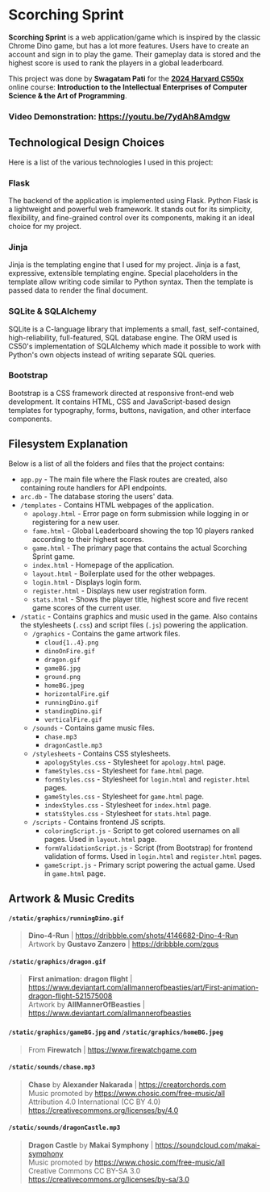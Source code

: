 # Scorching Sprint

**Scorching Sprint** is a web application/game which is inspired by the classic Chrome Dino game, but has a lot more features.
Users have to create an account and sign in to play the game. Their gameplay data is stored and the highest score is used to rank the players in a global leaderboard.

This project was done by **Swagatam Pati** for the **[2024 Harvard CS50x](https://cs50.harvard.edu/x/2024/)** online course: **Introduction to the Intellectual Enterprises of Computer Science & the Art of Programming**.

### Video Demonstration: https://youtu.be/7ydAh8Amdgw

## Technological Design Choices

Here is a list of the various technologies I used in this project:

### Flask
The backend of the application is implemented using Flask. Python Flask is a lightweight and powerful web framework. It stands out for its simplicity, flexibility, and fine-grained control over its components, making it an ideal choice for my project.

### Jinja
Jinja is the templating engine that I used for my project. Jinja is a fast, expressive, extensible templating engine. Special placeholders in the template allow writing code similar to Python syntax. Then the template is passed data to render the final document.

### SQLite & SQLAlchemy
SQLite is a C-language library that implements a small, fast, self-contained, high-reliability, full-featured, SQL database engine. The ORM used is CS50's implementation of SQLAlchemy which made it possible to work with Python's own objects instead of writing separate SQL queries.

### Bootstrap
Bootstrap is a CSS framework directed at responsive front-end web development. It contains HTML, CSS and JavaScript-based design templates for typography, forms, buttons, navigation, and other interface components.

## Filesystem Explanation

Below is a list of all the folders and files that the project contains:
- `app.py` - The main file where the Flask routes are created, also containing route handlers for API endpoints.
- `arc.db` - The database storing the users' data.
- `/templates` - Contains HTML webpages of the application.
  - `apology.html` - Error page on form submission while logging in or registering for a new user.
  - `fame.html` - Global Leaderboard showing the top 10 players ranked according to their highest scores.
  - `game.html` - The primary page that contains the actual Scorching Sprint game.
  - `index.html` - Homepage of the application.
  - `layout.html` - Boilerplate used for the other webpages.
  - `login.html` - Displays login form.
  - `register.html` - Displays new user registration form.
  - `stats.html` - Shows the player title, highest score and five recent game scores of the current user.
- `/static` - Contains graphics and music used in the game. Also contains the stylesheets (`.css`) and script files (`.js`) powering the application.
  - `/graphics` - Contains the game artwork files.
    - `cloud{1..4}.png`
    - `dinoOnFire.gif`
    - `dragon.gif`
    - `gameBG.jpg`
    - `ground.png`
    - `homeBG.jpeg`
    - `horizontalFire.gif`
    - `runningDino.gif`
    - `standingDino.gif`
    - `verticalFire.gif`
  - `/sounds` - Contains game music files.
    - `chase.mp3`
    - `dragonCastle.mp3`
  - `/stylesheets` - Contains CSS stylesheets.
    - `apologyStyles.css` - Stylesheet for `apology.html` page.
    - `fameStyles.css` - Stylesheet for `fame.html` page.
    - `formStyles.css` - Stylesheet for `login.html` and `register.html` pages.
    - `gameStyles.css` - Stylesheet for `game.html` page.
    - `indexStyles.css` - Stylesheet for `index.html` page.
    - `statsStyles.css` - Stylesheet for `stats.html` page.
  - `/scripts` - Contains frontend JS scripts.
    - `coloringScript.js` - Script to get colored usernames on all pages. Used in `layout.html` page.
    - `formValidationScript.js` - Script (from Bootstrap) for frontend validation of forms. Used in `login.html` and `register.html` pages.
    - `gameScript.js` - Primary script powering the actual game. Used in `game.html` page.

## Artwork & Music Credits

#### `/static/graphics/runningDino.gif`
> **Dino-4-Run** | https://dribbble.com/shots/4146682-Dino-4-Run  
> Artwork by **Gustavo Zanzero** | https://dribbble.com/zgus

#### `/static/graphics/dragon.gif`
> **First animation: dragon flight** | https://www.deviantart.com/allmannerofbeasties/art/First-animation-dragon-flight-521575008  
> Artwork by **AllMannerOfBeasties** | https://www.deviantart.com/allmannerofbeasties

#### `/static/graphics/gameBG.jpg` and `/static/graphics/homeBG.jpeg`
> From **Firewatch** | https://www.firewatchgame.com

#### `/static/sounds/chase.mp3`
> **Chase** by **Alexander Nakarada** | https://creatorchords.com  
> Music promoted by https://www.chosic.com/free-music/all  
> Attribution 4.0 International (CC BY 4.0)  
> https://creativecommons.org/licenses/by/4.0

#### `/static/sounds/dragonCastle.mp3`
> **Dragon Castle** by **Makai Symphony** | https://soundcloud.com/makai-symphony  
> Music promoted by https://www.chosic.com/free-music/all  
> Creative Commons CC BY-SA 3.0  
> https://creativecommons.org/licenses/by-sa/3.0

